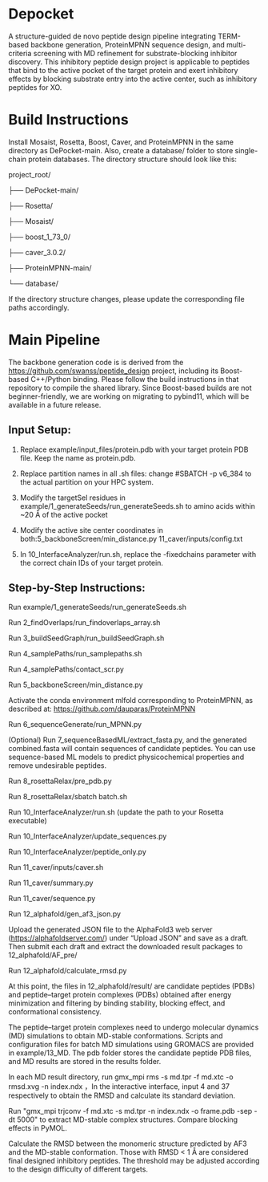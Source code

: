 # Depocket
A structure-guided de novo peptide design pipeline integrating TERM-based backbone generation, ProteinMPNN sequence design, and multi-criteria screening with MD refinement for substrate-blocking inhibitor discovery. This inhibitory peptide design project is applicable to peptides that bind to the active pocket of the target protein and exert inhibitory effects by blocking substrate entry into the active center, such as inhibitory peptides for XO.

# Build Instructions
Install Mosaist, Rosetta, Boost, Caver, and ProteinMPNN in the same directory as DePocket-main. Also, create a database/ folder to store single-chain protein databases. The directory structure should look like this:

project_root/

├── DePocket-main/

├── Rosetta/

├── Mosaist/

├── boost_1_73_0/

├── caver_3.0.2/

├── ProteinMPNN-main/

└── database/

If the directory structure changes, please update the corresponding file paths accordingly.

# Main Pipeline

The backbone generation code is  is derived from the https://github.com/swanss/peptide_design project, including its Boost-based C++/Python binding. Please follow the build instructions in that repository to compile the shared library. Since Boost-based builds are not beginner-friendly, we are working on migrating to pybind11, which will be available in a future release.


## Input Setup:

1. Replace example/input_files/protein.pdb with your target protein PDB file. Keep the name as protein.pdb.

2. Replace partition names in all .sh files: change #SBATCH -p v6_384 to the actual partition on your HPC system.

3. Modify the targetSel residues in example/1_generateSeeds/run_generateSeeds.sh to amino acids within ~20 Å of the active pocket

4. Modify the active site center coordinates in both:5_backboneScreen/min_distance.py    11_caver/inputs/config.txt

5. In 10_InterfaceAnalyzer/run.sh, replace the -fixedchains parameter with the correct chain IDs of your target protein.


## Step-by-Step Instructions:

Run example/1_generateSeeds/run_generateSeeds.sh

Run 2_findOverlaps/run_findoverlaps_array.sh

Run 3_buildSeedGraph/run_buildSeedGraph.sh

Run 4_samplePaths/run_samplepaths.sh

Run 4_samplePaths/contact_scr.py

Run 5_backboneScreen/min_distance.py

Activate the conda environment mlfold corresponding to ProteinMPNN, as described at: https://github.com/dauparas/ProteinMPNN

Run 6_sequenceGenerate/run_MPNN.py

(Optional) Run 7_sequenceBasedML/extract_fasta.py, and the generated combined.fasta will contain sequences of candidate peptides. You can use sequence-based ML models to predict physicochemical properties and remove undesirable peptides.

Run 8_rosettaRelax/pre_pdb.py

Run 8_rosettaRelax/sbatch batch.sh

Run 10_InterfaceAnalyzer/run.sh (update the path to your Rosetta executable)

Run 10_InterfaceAnalyzer/update_sequences.py

Run 10_InterfaceAnalyzer/peptide_only.py

Run 11_caver/inputs/caver.sh

Run 11_caver/summary.py

Run 11_caver/sequence.py

Run 12_alphafold/gen_af3_json.py

Upload the generated JSON file to the AlphaFold3 web server (https://alphafoldserver.com/) under “Upload JSON” and save as a draft. Then submit each draft and extract the downloaded result packages to 12_alphafold/AF_pre/

Run 12_alphafold/calculate_rmsd.py

At this point, the files in 12_alphafold/result/ are candidate peptides (PDBs) and peptide–target protein complexes (PDBs) obtained after energy minimization and filtering by binding stability, blocking effect, and conformational consistency.

The peptide–target protein complexes need to undergo molecular dynamics (MD) simulations to obtain MD-stable conformations. Scripts and configuration files for batch MD simulations using GROMACS are provided in example/13_MD. The pdb folder stores the candidate peptide PDB files, and MD results are stored in the results folder.

In each MD result directory, run gmx_mpi rms -s md.tpr -f md.xtc -o rmsd.xvg -n index.ndx ，In the interactive interface, input 4 and 37 respectively to obtain the RMSD and calculate its standard deviation.

Run "gmx_mpi trjconv -f md.xtc -s md.tpr -n index.ndx -o frame.pdb -sep -dt 5000" to extract MD-stable complex structures. Compare blocking effects in PyMOL.

Calculate the RMSD between the monomeric structure predicted by AF3 and the MD-stable conformation. Those with RMSD < 1 Å are considered final designed inhibitory peptides. The threshold may be adjusted according to the design difficulty of different targets.


